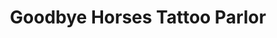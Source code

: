 ---
title: "Goodbye Horses Tattoo Parlor"
url: /morgantown/goodbye-horses-tattoo-parlor/
shop: tattoo
---